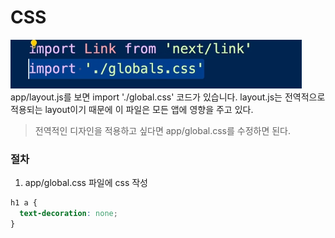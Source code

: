 # CSS

![Alt text](image.png)
app/layout.js를 보면 import './global.css' 코드가 있습니다.
layout.js는 전역적으로 적용되는 layout이기 때문에 이 파일은 모든 앱에 영향을 주고 있다.

> 전역적인 디자인을 적용하고 싶다면 app/global.css를 수정하면 된다.

### 절차

1. app/global.css 파일에 css 작성

```css
h1 a {
  text-decoration: none;
}
```
